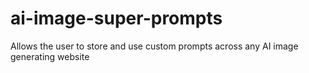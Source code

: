 # ai-image-super-prompts
 Allows the user to store and use custom prompts across any AI image generating website
